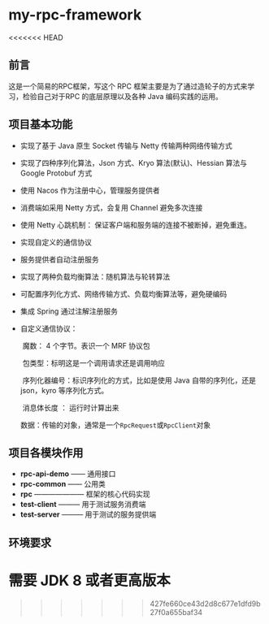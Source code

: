 # my-rpc-framework
<<<<<<< HEAD

## 前言

这是一个简易的RPC框架，写这个 RPC 框架主要是为了通过造轮子的方式来学习，检验自己对于RPC 的底层原理以及各种 Java 编码实践的运用。

## 项目基本功能

- 实现了基于 Java 原生 Socket 传输与 Netty 传输两种网络传输方式

- 实现了四种序列化算法，Json 方式、Kryo 算法(默认)、Hessian 算法与 Google Protobuf 方式

- 使用 Nacos 作为注册中心，管理服务提供者

- 消费端如采用 Netty 方式，会复用 Channel 避免多次连接

- 使用 Netty 心跳机制： 保证客户端和服务端的连接不被断掉，避免重连。

- 实现自定义的通信协议

- 服务提供者自动注册服务

- 实现了两种负载均衡算法：随机算法与轮转算法

- 可配置序列化方式、网络传输方式、负载均衡算法等，避免硬编码 

- 集成 Spring 通过注解注册服务

- 自定义通信协议：

  ​       魔数： 4 个字节。表识一个 MRF 协议包

  ​       包类型：标明这是一个调用请求还是调用响应

  ​       序列化器编号：标识序列化的方式，比如是使用 Java 自带的序列化，还是 json，kyro 等序列化方式。

  ​       消息体长度 ： 运行时计算出来

  ​       数据：传输的对象，通常是一个`RpcRequest`或`RpcClient`对象

## 项目各模块作用

- **rpc-api-demo**   ——  通用接口
- **rpc-common**    ——  公用类
- **rpc**  ———————  框架的核心代码实现
- **test-client**     ———  用于测试服务消费端
- **test-server**    ———  用于测试的服务提供端

## 环境要求

需要 JDK 8 或者更高版本
=======
>>>>>>> 427fe660ce43d2d8c677e1dfd9b27f0a655baf34
